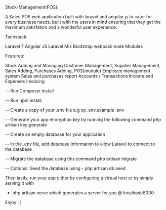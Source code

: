 Stock-Management(POS):

A Sales POS web application built with laravel and angular js to cater for every business needs, built with the users in mind ensuring that they get
the maximum satisfation and a wonderful user experience.

Techstack:

Laravel 7
Angular
JS
Laravel Mix
Bootstrap
webpack
node Modules

Features:

Stock Adding and Managing
Customer Management, 
Supplier Management,
Sales Adding,
Purchases Adding,
POS(module)
Employee management system
Sales and purchases report
Accounts / Transactions
Income and Expenses
Invoicing 


-- Run Composer install 

-- Run npm install

-- Create a copy of your .env file  e.g cp .env.example .env

-- Generate your app encryption key by running the following command
    php artisan key:generate
    
-- Create an empty database for your application

-- In the .env file, add database information to allow Laravel to connect to the database

-- Migrate the database using this command
    php artisan migrate
    
-- Optional: Seed the database using - php artisan db:seed

Then lastly, run your app either by configuring a virtual host or by simply serving it with 
- php artisan serve which generates a server for you @ localhost:8000

Enjoy : )
